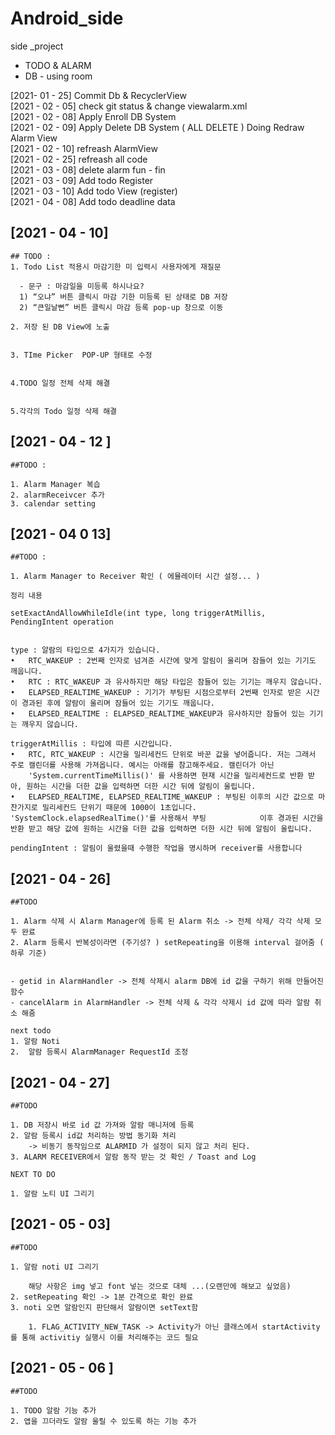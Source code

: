 # Android_side
side _project 
- TODO & ALARM
- DB - using room

[2021- 01 - 25] Commit Db & RecyclerView   
[2021 - 02 - 05] check git status & change viewalarm.xml   
[2021 - 02 - 08] Apply Enroll DB System   
[2021 - 02 - 09] Apply Delete DB System ( ALL DELETE ) Doing Redraw Alarm View   
[2021 - 02 - 10] refreash AlarmView   
[2021 - 02 - 25] refreash all code   
[2021 - 03 - 08] delete alarm fun - fin   
[2021 - 03 - 09] Add todo Register   
[2021 - 03 - 10] Add todo View (register)   
[2021 - 04 - 08] Add todo deadline data   
## [2021 - 04 - 10] 
    
    ## TODO :
    1. Todo List 적용시 마감기한 미 입력시 사용자에게 재질문

      - 문구 : 마감일을 미등록 하시나요?
      1) “오냐” 버튼 클릭시 마감 기한 미등록 된 상태로 DB 저장
      2) “큰일날뻔” 버튼 클릭시 마감 등록 pop-up 창으로 이동

    2. 저장 된 DB View에 노출 


    3. TIme Picker  POP-UP 형태로 수정 


    4.TODO 일정 전체 삭제 해결


    5.각각의 Todo 일정 삭제 해결

   
## [2021 - 04 - 12 ]   

    ##TODO :
    
    1. Alarm Manager 복습
    2. alarmReceivcer 추가
    3. calendar setting


## [2021 - 04 0 13]

    ##TODO :
    
    1. Alarm Manager to Receiver 확인 ( 에뮬레이터 시간 설정... )
   
    정리 내용 
    
    setExactAndAllowWhileIdle(int type, long triggerAtMillis, PendingIntent operation

    
    type : 알람의 타입으로 4가지가 있습니다.
    •   RTC_WAKEUP : 2번째 인자로 넘겨준 시간에 맞게 알림이 울리며 잠들어 있는 기기도 깨웁니다.
    •   RTC : RTC_WAKEUP 과 유사하지만 해당 타입은 잠들어 있는 기기는 깨우지 않습니다.
    •   ELAPSED_REALTIME_WAKEUP : 기기가 부팅된 시점으로부터 2번째 인자로 받은 시간이 경과된 후에 알람이 울리며 잠들어 있는 기기도 깨웁니다.
    •   ELAPSED_REALTIME : ELAPSED_REALTIME_WAKEUP과 유사하지만 잠들어 있는 기기는 깨우지 않습니다.

    triggerAtMillis : 타입에 따른 시간입니다.  
    •   RTC, RTC_WAKEUP : 시간을 밀리세컨드 단위로 바꾼 값을 넣어줍니다. 저는 그래서 주로 캘린더를 사용해 가져옵니다. 예시는 아래를 참고해주세요. 캘린더가 아닌          
        'System.currentTimeMillis()' 를 사용하면 현재 시간을 밀리세컨드로 반환 받아, 원하는 시간을 더한 값을 입력하면 더한 시간 뒤에 알림이 울립니다.
    •   ELAPSED_REALTIME, ELAPSED_REALTIME_WAKEUP : 부팅된 이후의 시간 값으로 마찬가지로 밀리세컨드 단위기 때문에 1000이 1초입니다. 'SystemClock.elapsedRealTime()'를 사용해서 부팅            이후 경과된 시간을 반환 받고 해당 값에 원하는 시간을 더한 값을 입력하면 더한 시간 뒤에 알림이 울립니다.

    pendingIntent : 알림이 울렸을때 수행한 작업을 명시하며 receiver를 사용합니다

## [2021 - 04 - 26]

    ##TODO
    
    1. Alarm 삭제 시 Alarm Manager에 등록 된 Alarm 취소 -> 전체 삭제/ 각각 삭제 모두 완료
    2. Alarm 등록시 반복성이라면 (주기성? ) setRepeating을 이용해 interval 걸어줌 ( 하루 기준)

    
    - getid in AlarmHandler -> 전체 삭제시 alarm DB에 id 값을 구하기 위해 만들어진 함수
    - cancelAlarm in AlarmHandler -> 전체 삭제 & 각각 삭제시 id 값에 따라 알람 취소 해줌

    next todo 
    1. 알람 Noti
    2.  알람 등록시 AlarmManager RequestId 조정
   
## [2021 - 04 - 27]

    ##TODO
    
    1. DB 저장시 바로 id 값 가져와 알람 매니저에 등록
    2. 알람 등록시 id값 처리하는 방법 동기화 처리
        -> 비동기 동작임으로 ALARMID 가 설정이 되지 않고 처리 된다.
    3. ALARM RECEIVER에서 알람 동작 받는 것 확인 / Toast and Log

    NEXT TO DO
    
    1. 알람 노티 UI 그리기
    
## [2021 - 05 - 03]

    ##TODO
    
    1. 알람 noti UI 그리기
        
        해당 사항은 img 넣고 font 넣는 것으로 대체 ...(오랜만에 해보고 싶었음)
    2. setRepeating 확인 -> 1분 간격으로 확인 완료
    3. noti 오면 알람인지 판단해서 알람이면 setText함
    
        1. FLAG_ACTIVITY_NEW_TASK -> Activity가 아닌 클래스에서 startActivity를 통해 activitiy 실행시 이를 처리해주는 코드 필요
        
        
## [2021 - 05 - 06 ]

    ##TODO 
    
    1. TODO 알람 기능 추가
    2. 앱을 끄더라도 알람 울릴 수 있도록 하는 기능 추가 
